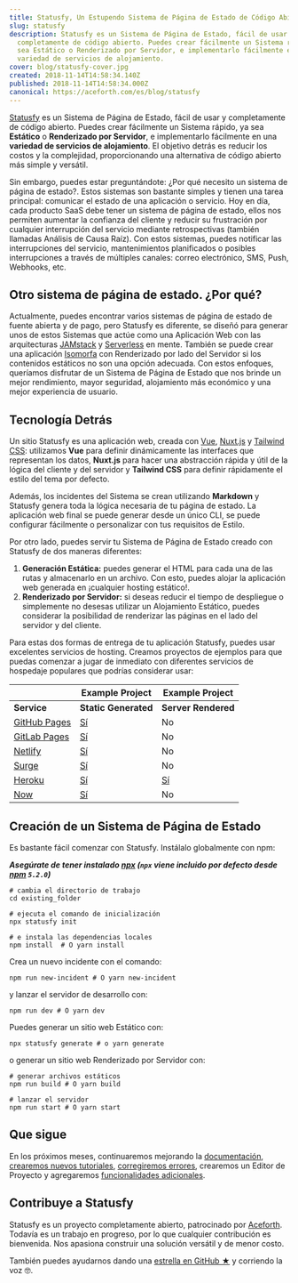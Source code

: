 ```yaml
---
title: Statusfy, Un Estupendo Sistema de Página de Estado de Código Abierto
slug: statusfy
description: Statusfy es un Sistema de Página de Estado, fácil de usar y
  completamente de código abierto. Puedes crear fácilmente un Sistema rápido, ya
  sea Estático o Renderizado por Servidor, e implementarlo fácilmente en una
  variedad de servicios de alojamiento.
cover: blog/statusfy-cover.jpg
created: 2018-11-14T14:58:34.140Z
published: 2018-11-14T14:58:34.000Z
canonical: https://aceforth.com/es/blog/statusfy
---
```

[Statusfy](https://aceforth.com/es/products/statusfy) es un Sistema de Página de Estado, fácil de usar y completamente de código abierto. Puedes crear fácilmente un Sistema rápido, ya sea **Estático** o **Renderizado por Servidor**, e implementarlo fácilmente en una **variedad de servicios de alojamiento**. El objetivo detrás es reducir los costos y la complejidad, proporcionando una alternativa de código abierto más simple y versátil.

Sin embargo, puedes estar preguntándote: ¿Por qué necesito un sistema de página de estado?. Estos sistemas son bastante simples y tienen una tarea principal: comunicar el estado de una aplicación o servicio. Hoy en día, cada producto SaaS debe tener un sistema de página de estado, ellos nos permiten aumentar la confianza del cliente y reducir su frustración por cualquier interrupción del servicio mediante retrospectivas (también llamadas Análisis de Causa Raíz). Con estos sistemas, puedes notificar las interrupciones del servicio, mantenimientos planificados o posibles interrupciones a través de múltiples canales: correo electrónico, SMS, Push, Webhooks, etc.

## Otro sistema de página de estado. ¿Por qué?

Actualmente, puedes encontrar varios sistemas de página de estado de fuente abierta y de pago, pero Statusfy es diferente, se diseñó para generar unos de estos Sistemas que actúe como una Aplicación Web con las arquitecturas [JAMstack](https://jamstack.org/) y  [Serverless](https://serverless.com/learn/overview/) en mente. También se puede crear una aplicación [Isomorfa](https://www.netlify.com/blog/2017/06/06/jamstack-vs-isomorphic-server-side-rendering/) con Renderizado por lado del Servidor si los contenidos estáticos no son una opción adecuada. Con estos enfoques, queríamos disfrutar de un Sistema de Página de Estado que nos brinde un mejor rendimiento, mayor seguridad, alojamiento más económico y una mejor experiencia de usuario.

## Tecnología Detrás

Un sitio Statusfy es una aplicación web, creada con [Vue](http://vuejs.org/), [Nuxt.js](https://nuxtjs.org/) y [Tailwind CSS](https://tailwindcss.com/): utilizamos **Vue** para definir dinámicamente las interfaces que representan los datos, **Nuxt.js** para hacer una abstracción rápida y útil de la lógica del cliente y del servidor y **Tailwind CSS** para definir rápidamente el estilo del tema por defecto.

Además, los incidentes del Sistema se crean utilizando **Markdown** y Statusfy genera toda la lógica necesaria de tu página de estado. La aplicación web final se puede generar desde un único CLI, se puede configurar fácilmente o personalizar con tus requisitos de Estilo.

Por otro lado, puedes servir tu Sistema de Página de Estado creado con Statusfy de dos maneras diferentes:

1. **Generación Estática:** puedes generar el HTML para cada una de las rutas y almacenarlo en un archivo. Con esto, puedes alojar la aplicación web generada en ¡cualquier hosting estático!.
2. **Renderizado por Servidor:** si deseas reducir el tiempo de despliegue o simplemente no desesas utilizar un Alojamiento Estático, puedes considerar la posibilidad de renderizar las páginas en el lado del servidor y del cliente.

Para estas dos formas de entrega de tu aplicación Statusfy, puedes usar excelentes servicios de hosting. Creamos proyectos de ejemplos para que puedas comenzar a jugar de inmediato con diferentes servicios de hospedaje populares que podrías considerar usar:

|                                                                                       | Example Project                                                                      | Example Project                                                             |
| ------------------------------------------------------------------------------------- | ------------------------------------------------------------------------------------ | --------------------------------------------------------------------------- |
| **Service**                                                                           | **Static Generated**                                                                 | **Server Rendered**                                                         |
| [GitHub Pages](https://docs.statusfy.co/guide/deploy.html#github-pages)               | [Sí](https://github.com/aceforth/statusfy/tree/develop/examples/github-pages-static) | No                                                                          |
| [GitLab Pages](https://docs.statusfy.co/guide/deploy.html#gitlab-pages-and-gitlab-ci) | [Sí](https://github.com/aceforth/statusfy/tree/develop/examples/gitlab-pages-static) | No                                                                          |
| [Netlify](https://docs.statusfy.co/guide/deploy.html#netlify)                         | [Sí](https://github.com/aceforth/statusfy/tree/develop/examples/netlify-static)      | No                                                                          |
| [Surge](https://docs.statusfy.co/guide/deploy.html#surge)                             | [Sí](https://github.com/aceforth/statusfy/tree/develop/examples/surge-static)        | No                                                                          |
| [Heroku](https://docs.statusfy.co/guide/deploy.html#heroku)                           | [Sí](https://github.com/aceforth/statusfy/tree/develop/examples/heroku-static)       | [Sí](https://github.com/aceforth/statusfy/tree/develop/examples/heroku-ssr) |
| [Now](https://docs.statusfy.co/guide/deploy.html#now)                                 | [Sí](https://github.com/aceforth/statusfy/tree/develop/examples/now-v2-static)       | No                                                                          |

## Creación de un Sistema de Página de Estado

Es bastante fácil comenzar con Statusfy. Instálalo globalmente con npm:

***Asegúrate de tener instalado [npx](https://www.npmjs.com/package/npx) (`npx` viene incluido por defecto desde [npm](https://www.npmjs.com/get-npm) `5.2.0`)***

```shell
# cambia el directorio de trabajo
cd existing_folder

# ejecuta el comando de inicialización
npx statusfy init

# e instala las dependencias locales
npm install  # O yarn install
```

Crea un nuevo incidente con el comando:

```shell
npm run new-incident # O yarn new-incident
```

y lanzar el servidor de desarrollo con:

```shell
npm run dev # O yarn dev
```

Puedes generar un sitio web Estático con:

```shell
npx statusfy generate # o yarn generate
```

o generar un sitio web Renderizado por Servidor con:

```shell
# generar archivos estáticos
npm run build # O yarn build

# lanzar el servidor
npm run start # O yarn start
```

## Que sigue

En los próximos meses, continuaremos mejorando la [documentación](https://docs.statusfy.co/es/), [crearemos nuevos tutoriales](https://aceforth.com/blog), [corregiremos errores](https://github.com/aceforth/statusfy), crearemos un Editor de Proyecto y agregaremos [funcionalidades adicionales](https://docs.statusfy.co/es/guide/#por-hacer).

## Contribuye a Statusfy

Statusfy es un proyecto completamente abierto, patrocinado por [Aceforth](https://aceforth.com/es/). Todavía es un trabajo en progreso, por lo que cualquier contribución es bienvenida. Nos apasiona construir una solución versátil y de menor costo.

También puedes ayudarnos dando una [estrella en GitHub ★](https://github.com/aceforth/statusfy) y corriendo la voz 🤓.

